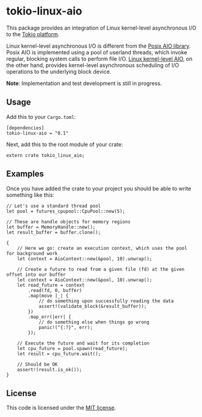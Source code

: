 # tokio-linux-aio

This package provides an integration of Linux kernel-level asynchronous I/O to the [Tokio platform](https://tokio.rs/). 

Linux kernel-level asynchronous I/O is different from the [Posix AIO library](http://man7.org/linux/man-pages/man7/aio.7.html). Posix AIO is implemented using a pool of userland threads, which invoke regular, blocking system calls to perform file I/O. [Linux kernel-level AIO](http://lse.sourceforge.net/io/aio.html), on the other hand, provides kernel-level asynchronous scheduling of I/O operations to the underlying block device. 

__Note__: Implementation and test development is still in progress.

## Usage

Add this to your `Cargo.toml`:

    [dependencies]
    tokio-linux-aio = "0.1"

Next, add this to the root module of your crate:

    extern crate tokio_linux_aio;

## Examples

Once you have added the crate to your project you should be able to write something like this:

    // Let's use a standard thread pool
    let pool = futures_cpupool::CpuPool::new(5);

    // These are handle objects for memory regions
    let buffer = MemoryHandle::new();
    let result_buffer = buffer.clone();

    {
        // Here we go: create an execution context, which uses the pool for background work
        let context = AioContext::new(&pool, 10).unwrap();

        // Create a future to read from a given file (fd) at the given offset into our buffer
        let context = AioContext::new(&pool, 10).unwrap();
        let read_future = context
            .read(fd, 0, buffer)
            .map(move |_| {
                // do something upon successfully reading the data
                assert!(validate_block(&result_buffer));
            })
            .map_err(|err| {
                // do something else when things go wrong
                panic!("{:?}", err);
            });

        // Execute the future and wait for its completion
        let cpu_future = pool.spawn(read_future);
        let result = cpu_future.wait();

        // Should be OK
        assert!(result.is_ok());
    }

## License

This code is licensed under the [MIT license](https://github.com/hmwill/tokio-linux-aio/blob/master/LICENSE).